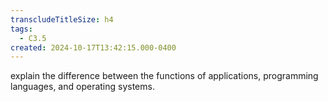 ```yaml
---
transcludeTitleSize: h4
tags:
  - C3.5
created: 2024-10-17T13:42:15.000-0400
---
```

explain the difference between the functions of applications, programming languages, and operating systems.